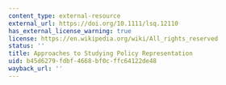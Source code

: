 ```yaml
---
content_type: external-resource
external_url: https://doi.org/10.1111/lsq.12110
has_external_license_warning: true
license: https://en.wikipedia.org/wiki/All_rights_reserved
status: ''
title: Approaches to Studying Policy Representation
uid: b45d6279-fdbf-4668-bf0c-ffc64122de48
wayback_url: ''
---
```

